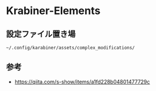 # Krabiner-Elements

## 設定ファイル置き場
```
~/.config/karabiner/assets/complex_modifications/
```
## 参考
- https://qiita.com/s-show/items/a1fd228b04801477729c
